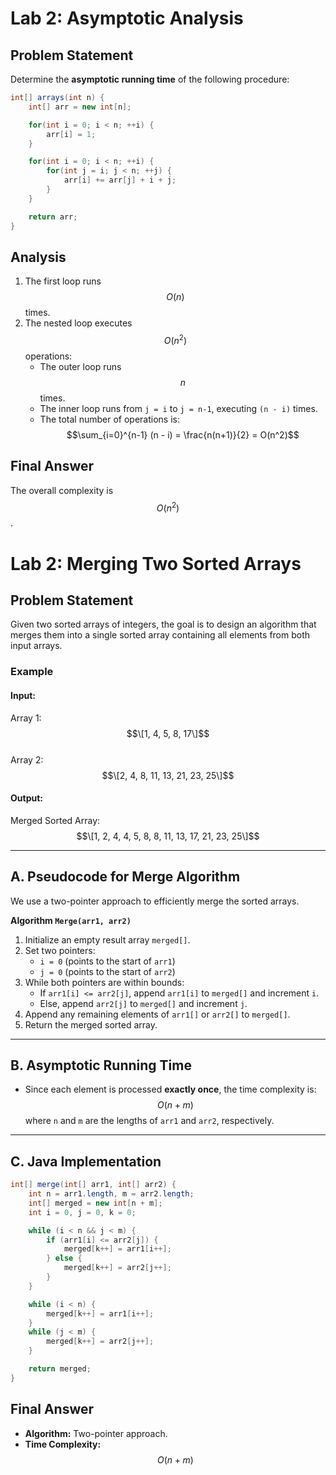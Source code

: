 # Lab 2: Asymptotic Analysis

## Problem Statement
Determine the **asymptotic running time** of the following procedure:
```java
int[] arrays(int n) {  
    int[] arr = new int[n];  

    for(int i = 0; i < n; ++i) {  
        arr[i] = 1;  
    }  

    for(int i = 0; i < n; ++i) {  
        for(int j = i; j < n; ++j) {  
            arr[i] += arr[j] + i + j;  
        }  
    }  

    return arr;  
}  
```

## **Analysis**
1. The first loop runs $$O(n)$$ times.  
2. The nested loop executes $$O(n^2)$$ operations:  
   - The outer loop runs $$n$$ times.  
   - The inner loop runs from `j = i` to `j = n-1`, executing `(n - i)` times.  
   - The total number of operations is:  
     $$\sum_{i=0}^{n-1} (n - i) = \frac{n(n+1)}{2} = O(n^2)$$  

## **Final Answer**
The overall complexity is $$O(n^2)$$.  




# Lab 2: Merging Two Sorted Arrays

## Problem Statement
Given two sorted arrays of integers, the goal is to design an algorithm that merges them into a single sorted array containing all elements from both input arrays.

### **Example**
#### **Input:**
Array 1: $$\[1, 4, 5, 8, 17\]$$  
Array 2: $$\[2, 4, 8, 11, 13, 21, 23, 25\]$$

#### **Output:**
Merged Sorted Array: $$\[1, 2, 4, 4, 5, 8, 8, 11, 13, 17, 21, 23, 25\]$$

---

## **A. Pseudocode for Merge Algorithm**
We use a two-pointer approach to efficiently merge the sorted arrays.

**Algorithm `Merge(arr1, arr2)`**
1. Initialize an empty result array `merged[]`.
2. Set two pointers:  
   - `i = 0` (points to the start of `arr1`)  
   - `j = 0` (points to the start of `arr2`)
3. While both pointers are within bounds:
   - If `arr1[i] <= arr2[j]`, append `arr1[i]` to `merged[]` and increment `i`.
   - Else, append `arr2[j]` to `merged[]` and increment `j`.
4. Append any remaining elements of `arr1[]` or `arr2[]` to `merged[]`.
5. Return the merged sorted array.

---

## **B. Asymptotic Running Time**
- Since each element is processed **exactly once**, the time complexity is: $$O(n + m)$$
  where `n` and `m` are the lengths of `arr1` and `arr2`, respectively.

---

## **C. Java Implementation**

```java
int[] merge(int[] arr1, int[] arr2) {  
    int n = arr1.length, m = arr2.length;  
    int[] merged = new int[n + m];  
    int i = 0, j = 0, k = 0;  

    while (i < n && j < m) {  
        if (arr1[i] <= arr2[j]) {  
            merged[k++] = arr1[i++];  
        } else {  
            merged[k++] = arr2[j++];  
        }  
    }  

    while (i < n) {  
        merged[k++] = arr1[i++];  
    }  
    while (j < m) {  
        merged[k++] = arr2[j++];  
    }  

    return merged;  
}  
```

## **Final Answer**
- **Algorithm:** Two-pointer approach.
- **Time Complexity:** $$O(n + m)$$
